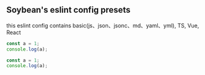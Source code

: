 ## Soybean's eslint config presets

this eslint config contains basic(js、json、jsonc、md、yaml、yml), TS, Vue, React

```typescript
const a = 1;
console.log(a);
```
```js
const a = 1;
console.log(a);
```
